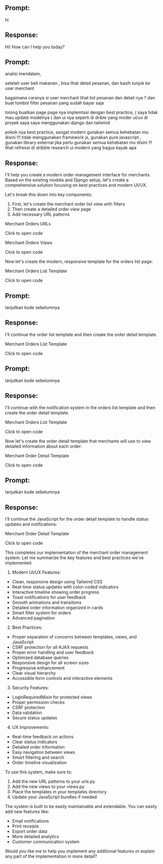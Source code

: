 ## Prompt:
hi

## Response:
Hi! How can I help you today?

## Prompt:
analisi mendalam,

setelah user beli makanan , bisa lihat detail pesanan, dan kasih tunjuk ke user merchant

bagaimana caranya si user merchant lihat list pesanan dan detail nya ? dan buat tombol filter pesanan yang sudah bayar saja

tolong buatkan page page nya implemtasi dengan best practice, ( saya tidak mau update modelnya ) dan ui nya seperti di drible yang moder ui/ux di proyek saya saya menggunakan django dan tailwind

pokok nya best practice, sangat modern gunakan semua kehebatan mu disini !!! tidak menggunakan framework js, gunakan pure javascript , gunakan library external jika perlu gunakan semua kehebatan mu disini !!! lihat refrensi di dribble research ui modern yang bagus kayak apa

## Response:
I'll help you create a modern order management interface for merchants. Based on the existing models and Django setup, let's create a comprehensive solution focusing on best practices and modern UI/UX.

Let's break this down into key components:

1.  First, let's create the merchant order list view with filters
2.  Then create a detailed order view page
3.  Add necessary URL patterns

Merchant Orders URLs

Click to open code

Merchant Orders Views

Click to open code

Now let's create the modern, responsive template for the orders list page:

Merchant Orders List Template

Click to open code

## Prompt:
lanjutkan kode sebelumnya

## Response:
I'll continue the order list template and then create the order detail template.

Merchant Orders List Template

Click to open code

## Prompt:
lanjutkan kode sebelumnya

## Response:
I'll continue with the notification system in the orders list template and then create the order detail template.

Merchant Orders List Template

Click to open code

Now let's create the order detail template that merchants will use to view detailed information about each order:

Merchant Order Detail Template

Click to open code

## Prompt:
lanjutkan kode sebelumnya

## Response:
I'll continue the JavaScript for the order detail template to handle status updates and notifications:

Merchant Order Detail Template

Click to open code

This completes our implementation of the merchant order management system. Let me summarize the key features and best practices we've implemented:

1.  Modern UI/UX Features:

*   Clean, responsive design using Tailwind CSS
*   Real-time status updates with color-coded indicators
*   Interactive timeline showing order progress
*   Toast notifications for user feedback
*   Smooth animations and transitions
*   Detailed order information organized in cards
*   Smart filter system for orders
*   Advanced pagination

2.  Best Practices:

*   Proper separation of concerns between templates, views, and JavaScript
*   CSRF protection for all AJAX requests
*   Proper error handling and user feedback
*   Optimized database queries
*   Responsive design for all screen sizes
*   Progressive enhancement
*   Clear visual hierarchy
*   Accessible form controls and interactive elements

3.  Security Features:

*   LoginRequiredMixin for protected views
*   Proper permission checks
*   CSRF protection
*   Data validation
*   Secure status updates

4.  UX Improvements:

*   Real-time feedback on actions
*   Clear status indicators
*   Detailed order information
*   Easy navigation between views
*   Smart filtering and search
*   Order timeline visualization

To use this system, make sure to:

1.  Add the new URL patterns to your urls.py
2.  Add the new views to your views.py
3.  Place the templates in your templates directory
4.  Update your JavaScript bundles if needed

The system is built to be easily maintainable and extendable. You can easily add new features like:

*   Email notifications
*   Print receipts
*   Export order data
*   More detailed analytics
*   Customer communication system

Would you like me to help you implement any additional features or explain any part of the implementation in more detail?

